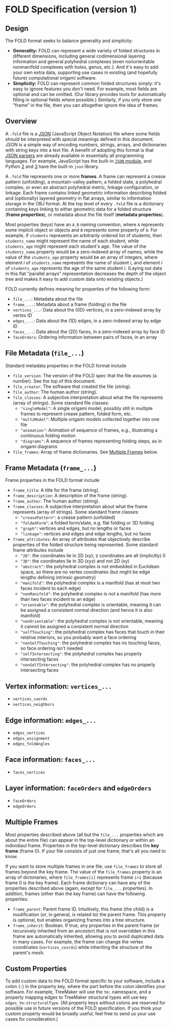 # FOLD Specification (version 1)

## Design

The FOLD format seeks to balance generality and simplicity:

* **Generality:** FOLD can represent a wide variety of folded structures in
  different dimensions, including general codimensional layering information
  and general polyhedral complexes (even nonorientable nonmanifold complexes
  with holes, genus, etc.).  And it's easy to add your own extra data,
  supporting use cases in existing (and hopefully future)
  computational origami software.
* **Simplicity:** FOLD can represent common folded structures simply:
  it's easy to ignore features you don't need.
  For example, most fields are optional and can be omitted.
  (Our library provides tools for automatically filling in optional fields
   where possible.)  Similarly, if you only store one "frame" in the file,
  then you can altogether ignore the idea of frames.

## Overview

A `.fold` file is a [JSON](http://www.json.org/) (JavaScript Object Notation)
file where some fields should be interpreted with special meanings
defined in this document.  JSON is a simple way of encoding numbers, strings,
arrays, and dictionaries with string keys into a text file.
A benefit of adopting this format is that [JSON parsers](http://www.json.org/)
are already available in essentially all programming languages.  For example,
JavaScript has the built-in
[`JSON` module](https://developer.mozilla.org/en-US/docs/Web/JavaScript/Reference/Global_Objects/JSON),
and Python [2](https://docs.python.org/2/library/json.html) and
[3](https://docs.python.org/3/library/json.html) have
the built-in `json` library.

A `.fold` file represents one or more **frames**.
A frame can represent a crease pattern (unfolding),
a mountain-valley pattern, a folded state, a polyhedral complex,
or even an abstract polyhedral metric, linkage configuration, or linkage.
Each frame contains linked geometric information describing
folded and (optionally) layered geometry in flat arrays,
similar to information storage in the OBJ format.
At the top level of every `.fold` file is a dictionary
containing keys linking to either geometric
data for a folded structure (**frame properties**),
or metadata about the file itself (**metadata properties**).

Most properties (keys) have an `A_B` naming convention,
where `A` represents some implicit object or objects
and `B` represents some property of `A`. For example,
if `students` represents an arbitrarily ordered list
of students, then `students_name` might represent the
name of each student, while `students_age` might represent
each student's age. The value of the `students_name` property
would be a zero-indexed array of names, while
the value of the `students_age` property would be
an array of integers, where element *i* of `students_name`
represents the name of student *i*, and element *i*
of `students_age` represents the age of the same student *i*.
(Laying out data in this flat "parallel arrays" representation
decreases the depth of the object tree and makes it easy to add
custom data onto existing objects.)

FOLD currently defines meaning for properties of the following form:

* `file_...`: Metadata about the file
* `frame_...`: Metadata about a frame (folding) in the file
* `vertices_...`: Data about the (0D) vertices, in a zero-indexed array by vertex ID
* `edges_...`: Data about the (1D) edges, in a zero-indexed array by edge ID
* `faces_...`: Data about the (2D) faces, in a zero-indexed array by face ID
* `faceOrders`: Ordering information between pairs of faces, in an array

## File Metadata (`file_...`)

Standard metadata properties in the FOLD format include

* `file_version`: The version of the FOLD spec that the file assumes
  (a number).  See the top of this document.
* `file_creator`: The software that created the file (string).
* `file_author`: The human author (string).
* `file_classes`: A subjective interpretation about what the file represents
  (array of strings).  Some standard file classes:
  * `"singleModel"`: A single origami model, possibly still in multiple frames
                     to represent crease pattern, folded form, etc.
  * `"multiModel"`: Multiple origami models collected together into one file
  * `"animation"`: Animation of sequence of frames,
                   e.g., illustrating a continuous folding motion
  * `"diagrams"`: A sequence of frames representing folding steps,
                  as in origami diagrams
* `file_frames`: Array of frame dictionaries.
  See [Multiple Frames](#multiple-frames) below.

## Frame Metadata (`frame_...`)

Frame properties in the FOLD format include

* `frame_title`: A title for the frame (string).
* `frame_description`: A description of the frame (string).
* `frame_author`: The human author (string).
* `frame_classes`: A subjective interpretation about what the frame represents
  (array of strings).  Some standard frame classes:
  * `"creasePattern"`: a crease pattern (unfolded)
  * `"foldedForm"`: a folded form/state, e.g. flat folding or 3D folding
  * `"graph"`: vertices and edges, but no lengths or faces
  * `"linkage"`: vertices and edges and edge lengths, but no faces
* `frame_attributes`: An array of attributes that objectively describe
  properties of the folded structure being represented.
  Some standard frame attributes include
  * `"2D"`: the coordinates lie in 2D (xy); z coordinates are all (implicitly) 0
  * `"3D"`: the coordinates lie in 3D (xyz) and not 2D (xy)
  * `"abstract"`: the polyhedral complex is not embedded in Euclidean space,
    so there are no vertex coordinates (but might be edge lengths defining
    intrinsic geometry)
  * `"manifold"`: the polyhedral complex is a manifold
    (has at most two faces incident to each edge)
  * `"nonManifold"`: the polyhedral complex is *not* a manifold
    (has more than two faces incident to an edge)
  * `"orientable"`: the polyhedral complex is orientable, meaning it can be
    assigned a consistent normal direction (and hence it is also manifold)
  * `"nonOrientable"`: the polyhedral complex is not orientable, meaning it
    cannot be assigned a consistent normal direction
  * `"selfTouching"`: the polyhedral complex has faces that touch in their
    relative interiors, so you probably want a face ordering
  * `"nonSelfTouching"`: the polyhedral complex has no touching faces,
    so face ordering isn't needed
  * `"selfIntersecting"`: the polyhedral complex has properly intersecting faces
  * `"nonSelfIntersecting"`: the polyhedral complex has no properly
    intersecting faces

## Vertex information: `vertices_...`

* `vertices_coords`
* `vertices_neighbors`

## Edge information: `edges_...`

* `edges_vertices`
* `edges_assignment`
* `edges_foldAngles`

## Face information: `faces_...`

* `faces_vertices`

## Layer information: `faceOrders` and `edgeOrders`

* `faceOrders`
* `edgeOrders`

## Multiple Frames

Most properties described above (all but the `file_...` properties
which are about the entire file) can appear in the top-level dictionary
*or* within an individiaul frame.  Properties in the top-level dictionary
describes the **key frame** (frame 0).
If your file consists of just one frame, that's all you need to know.

If you want to store multiple frames in one file, use `file_frames`
to store all frames beyond the key frame.  The value of the
`file_frames` property is an array of dictonaries, where
`file_frames[i]` represents frame `i+1` (because frame 0 is the key frame).
Each frame dictionary can have any of the properties described above
(again, except for `file_...` properties).
In addition, frames (other than the key frame)
can have the following properties:

* `frame_parent`: Parent frame ID.  Intuitively, this frame (the child)
  is a modification (or, in general, is related to) the parent frame.
  This property is optional, but enables organizing frames into a tree
  structure.
* `frame_inherit`: Boolean.  If true, any properties in the parent frame
  (or recursively inherited from an ancestor) that is not overridden in
  this frame are automatically inherited, allowing you to avoid duplicated
  data in many cases.  For example, the frame can change the vertex coordinates
  (`vertices_coords`) while inheriting the structure of the parent's mesh.

## Custom Properties

To add custom data to the FOLD format specific to your software, include
a colon (`:`) in the property key, where the part before the colon
identifies your software.  For example, TreeMaker will use the `tm:`
namespace, and a property mapping edges to TreeMaker structural types
will use key `edges_tm:structuralType`.
(All property keys without colons are reserved for possible use in
future versions of the FOLD specification.  If you think your custom
property would be broadly useful, feel free to send us your use cases
for consideration.)
